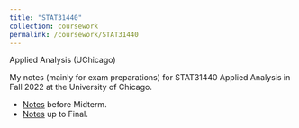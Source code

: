 ```yaml
---
title: "STAT31440"
collection: coursework
permalink: /coursework/STAT31440
---
```


Applied Analysis (UChicago)

My notes (mainly for exam preparations) for STAT31440 Applied Analysis in Fall 2022 at the University of Chicago.

- <a href="https://ericsclee.github.io/files/STAT31440_Mid.pdf" target="_blank">Notes</a> before Midterm.
- <a href="https://ericsclee.github.io/files/STAT31440_Final.pdf" target="_blank">Notes</a> up to Final.
